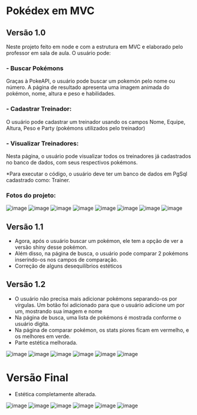 # Pokédex em MVC 
## Versão 1.0
Neste projeto feito em node e com a estrutura em MVC e elaborado pelo professor em sala de aula. O usuário pode:
### - Buscar Pokémons
Graças à PokeAPI, o usuário pode buscar um pokemón pelo nome ou número. A página de resultado apresenta uma imagem animada do pokémon, nome, altura e peso e habilidades.
### - Cadastrar Treinador:
O usuário pode cadastrar um treinador usando os campos Nome, Equipe, Altura, Peso e Party (pokémons utilizados pelo treinador)
### - Visualizar Treinadores:
Nesta página, o usuário pode visualizar todos os treinadores já cadastrados no banco de dados, com seus respectivos pokémons.


*Para executar o código, o usuário deve ter um banco de dados em PgSql cadastrado como: Trainer.

### Fotos do projeto:
![image](https://github.com/user-attachments/assets/dd4f2b76-8c97-453c-adc5-79bc357540f7)
![image](https://github.com/user-attachments/assets/feba3289-d9ca-4b68-a4d1-6695628dc1ce)
![image](https://github.com/user-attachments/assets/9b6dbe51-3f64-490e-88c5-a75f35d73fd2)
![image](https://github.com/user-attachments/assets/968a792a-78b0-472f-a6c9-477d00b2d8fd)
![image](https://github.com/user-attachments/assets/da239f79-fd50-4632-b8b3-83d9292d3686)
![image](https://github.com/user-attachments/assets/9f69ec72-69ce-487d-b4a1-4722813e4aec)
![image](https://github.com/user-attachments/assets/3e93e95a-8b70-4ee0-87a8-4305309e0933)
![image](https://github.com/user-attachments/assets/85b9a612-000f-4186-a7ab-85cd161f5821)

## Versão 1.1
- Agora, após o usuário buscar um pokémon, ele tem a opção de ver a versão shiny desse pokémon.
- Além disso, na página de busca, o usuário pode comparar 2 pokémons inserindo-os nos campos de comparação.
- Correção de alguns desequilíbrios estéticos

## Versão 1.2
- O usuário não precisa mais adicionar pokémons separando-os por vírgulas. Um botão foi adicionado para que o usuário adicione um por um, mostrando sua imagem e nome
- Na página de busca, uma lista de pokémons é mostrada conforme o usuário digita.
- Na página de comparar pokémon, os stats piores ficam em vermelho, e os melhores em verde.
- Parte estética melhorada.

![image](https://github.com/user-attachments/assets/61eb7cd5-4f46-47e9-a95f-bef2355247f5)
![image](https://github.com/user-attachments/assets/51cfde58-3dfb-4eb5-af0d-ddb3c6ac8bc2)
![image](https://github.com/user-attachments/assets/37b44e99-5917-421c-ba46-57580add160d)
![image](https://github.com/user-attachments/assets/df21c525-94a4-4500-808c-b4e86d11ecea)
![image](https://github.com/user-attachments/assets/973b76b7-d462-4d5b-bd98-c52a5a51f248)
![image](https://github.com/user-attachments/assets/96a6f103-c57a-4986-8072-338ecf2524f2)

# Versão Final

- Estética completamente alterada.

![image](https://github.com/user-attachments/assets/e7d8665c-b15d-4971-b0e3-685811edf75c)
![image](https://github.com/user-attachments/assets/c12efc6c-78f0-457e-afa5-86a8556f0e45)
![image](https://github.com/user-attachments/assets/6c294f0e-89b6-48f3-8b7b-bd48c72e81d6)
![image](https://github.com/user-attachments/assets/7b18fc90-3ef4-4b20-b096-d2063270c930)
![image](https://github.com/user-attachments/assets/15a4cea9-dd50-401e-a335-c7b349a3da17)
![image](https://github.com/user-attachments/assets/28677615-bdaa-47e4-b402-f36d8f143740)





